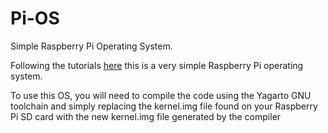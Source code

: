 Pi-OS
=====

Simple Raspberry Pi Operating System.

Following the tutorials [here](http://www.cl.cam.ac.uk/projects/raspberrypi/tutorials/os/index.html) this is a very simple Raspberry Pi operating system.

To use this OS, you will need to compile the code using the Yagarto GNU toolchain and simply replacing the kernel.img file found on your Raspberry Pi SD card with the new kernel.img file generated by the compiler
